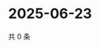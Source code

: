 # 2025-06-23

共 0 条

<!-- BEGIN ZHIHUQUESTIONS -->
<!-- 最后更新时间 Mon Jun 23 2025 17:14:54 GMT+0800 (China Standard Time) -->

<!-- END ZHIHUQUESTIONS -->

